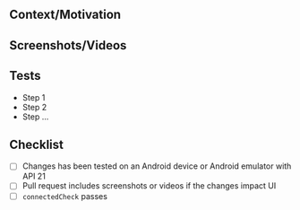 <!-- Please read [CONTRIBUTING.md](https://github.com/grote/Transportr/blob/master/CONTRIBUTING.md) before submitting your pull request -->

## Context/Motivation

<!-- Provide a link to the corresponding issue if applicable or explain the context -->

## Screenshots/Videos

<!-- If applicable -->

## Tests

<!-- Explain how you tested your development -->

- Step 1
- Step 2
- Step ...

## Checklist
- [ ] Changes has been tested on an Android device or Android emulator with API 21
- [ ] Pull request includes screenshots or videos if the changes impact UI
- [ ] `connectedCheck` passes